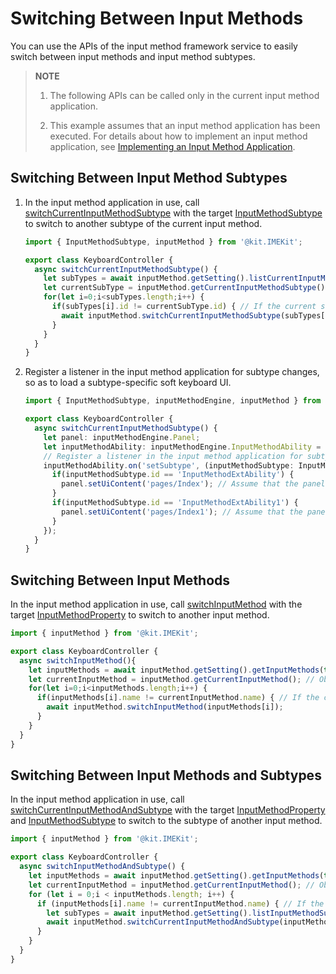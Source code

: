 # Switching Between Input Methods
<!--Kit: IME Kit-->
<!--Subsystem: MiscServices-->
<!--Owner: @illybyy-->
<!--SE: @andeszhang-->
<!--TSE: @murphy1984-->

You can use the APIs of the input method framework service to easily switch between input methods and input method subtypes.

> **NOTE**
>
> 1. The following APIs can be called only in the current input method application.
>
> 2. This example assumes that an input method application has been executed. For details about how to implement an input method application, see [Implementing an Input Method Application](./inputmethod-application-guide.md).

## Switching Between Input Method Subtypes

1. In the input method application in use, call [switchCurrentInputMethodSubtype](../reference/apis-ime-kit/js-apis-inputmethod.md#inputmethodswitchcurrentinputmethodsubtype9) with the target [InputMethodSubtype](../reference/apis-ime-kit/js-apis-inputmethod-subtype.md#inputmethodsubtype) to switch to another subtype of the current input method.

   ```ts
   import { InputMethodSubtype, inputMethod } from '@kit.IMEKit';
   
   export class KeyboardController {
     async switchCurrentInputMethodSubtype() {
       let subTypes = await inputMethod.getSetting().listCurrentInputMethodSubtype(); // Obtain all subtypes of the current input method.
       let currentSubType = inputMethod.getCurrentInputMethodSubtype(); // Obtain the current subtype of the current input method.
       for(let i=0;i<subTypes.length;i++) {
         if(subTypes[i].id != currentSubType.id) { // If the current subtype is not the specified one, switch to the specified one. You can enter a fixed subtype as required.
           await inputMethod.switchCurrentInputMethodSubtype(subTypes[i]);
         }
       }
     }
   }
   ```

2. Register a listener in the input method application for subtype changes, so as to load a subtype-specific soft keyboard UI.

   ```ts
   import { InputMethodSubtype, inputMethodEngine, inputMethod } from '@kit.IMEKit';

   export class KeyboardController {
     async switchCurrentInputMethodSubtype() {
       let panel: inputMethodEngine.Panel;
       let inputMethodAbility: inputMethodEngine.InputMethodAbility = inputMethodEngine.getInputMethodAbility();
       // Register a listener in the input method application for subtype changes.
       inputMethodAbility.on('setSubtype', (inputMethodSubtype: InputMethodSubtype) => {
         if(inputMethodSubtype.id == 'InputMethodExtAbility') {
           panel.setUiContent('pages/Index'); // Assume that the panel has been created in the onCreate process in the input method application.
         }
         if(inputMethodSubtype.id == 'InputMethodExtAbility1') {
           panel.setUiContent('pages/Index1'); // Assume that the panel has been created in the onCreate process in the input method application.
         }
       });
     }
   }


   ```

## Switching Between Input Methods

In the input method application in use, call [switchInputMethod](../reference/apis-ime-kit/js-apis-inputmethod.md#inputmethodswitchinputmethod9) with the target [InputMethodProperty](../reference/apis-ime-kit/js-apis-inputmethod.md#inputmethodproperty8) to switch to another input method.

```ts
import { inputMethod } from '@kit.IMEKit';

export class KeyboardController {
  async switchInputMethod(){
    let inputMethods = await inputMethod.getSetting().getInputMethods(true); // Obtain the list of enabled input methods.
    let currentInputMethod = inputMethod.getCurrentInputMethod(); // Obtain the current input method.
    for(let i=0;i<inputMethods.length;i++) {
      if(inputMethods[i].name != currentInputMethod.name) { // If the current input method is not the specified one, switch to the specified one. You can enter a fixed input method as required.
        await inputMethod.switchInputMethod(inputMethods[i]);
      }
    }
  }
}
```

## Switching Between Input Methods and Subtypes

In the input method application in use, call [switchCurrentInputMethodAndSubtype](../reference/apis-ime-kit/js-apis-inputmethod.md#inputmethodswitchcurrentinputmethodandsubtype9) with the target [InputMethodProperty](../reference/apis-ime-kit/js-apis-inputmethod.md#inputmethodproperty8) and [InputMethodSubtype](../reference/apis-ime-kit/js-apis-inputmethod-subtype.md#inputmethodsubtype) to switch to the subtype of another input method.

```ts
import { inputMethod } from '@kit.IMEKit';

export class KeyboardController {
  async switchInputMethodAndSubtype() {
    let inputMethods = await inputMethod.getSetting().getInputMethods(true); // Obtain the list of enabled input methods.
    let currentInputMethod = inputMethod.getCurrentInputMethod(); // Obtain the current input method.
    for (let i = 0;i < inputMethods.length; i++) {
      if (inputMethods[i].name != currentInputMethod.name) { // If the current input method is not the specified one, switch to the specified one. You can enter a fixed input method as required.
        let subTypes = await inputMethod.getSetting().listInputMethodSubtype(inputMethods[i]); // Obtain the subtypes of the target input method.
        await inputMethod.switchCurrentInputMethodAndSubtype(inputMethods[i], subTypes[0]); // This example switches to the first obtained subtype.
      }
    }
  }
}
```
